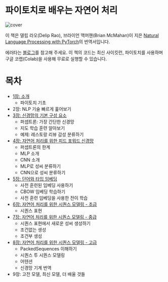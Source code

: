 # 파이토치로 배우는 자연어 처리

![cover](cover.jpeg)

이 책은 델립 라오(Delip Rao), 브라이언 맥머핸(Brian McMahan)이 지은 [Natural Language Processing with PyTorch](https://www.amazon.com/Natural-Language-Processing-PyTorch-Applications/dp/1491978236/)의 번역서입니다.

에러타는 [블로그](https://tensorflow.blog/nlp-with-pytorch/)를 참고해 주세요. 이 책의 코드는 최신 사이킷런, 파이토치를 사용하며 구글 코랩(Colab)을 사용해 무료로 실행할 수 있습니다.


목차
=================

<!--ts-->
* [1장: 소개](https://github.com/rickiepark/nlp-with-pytorch/tree/main/chapter_1)
  * 파이토치 기초
* 2장: NLP 기술 빠르게 훑어보기
* [3장: 신경망의 기본 구성 요소](https://github.com/rickiepark/nlp-with-pytorch/tree/main/chapter_3)
  * 퍼셉트론: 가장 간단한 신경망
  * 지도 학습 훈련 알아보기
  * 예제: 레스토랑 리뷰 감성 분류하기
* [4장: 자연어 처리를 위한 피드 포워드 신경망](https://github.com/rickiepark/nlp-with-pytorch/tree/main/chapter_4)
  * 퍼셉트론의 한계
  * MLP 소개
  * CNN 소개
  * MLP로 성씨 분류하기
  * CNN으로 성씨 분류하기
* [5장: 단어와 타입 임베딩](https://github.com/rickiepark/nlp-with-pytorch/tree/main/chapter_5)
  * 사전 훈련된 임베딩 사용하기
  * CBOW 임베딩 학습하기
  * 사전 훈련 임베딩을 사용한 전이 학습
* [6장: 자연어 처리를 위한 시퀀스 모델링 - 초급](https://github.com/rickiepark/nlp-with-pytorch/tree/main/chapter_6)
  * 시퀀스 표현
* [7장: 자연어 처리를 위한 시퀀스 모델링 - 중급](https://github.com/rickiepark/nlp-with-pytorch/tree/main/chapter_7)
  * 시퀀스 표현에서 새로운 성씨 생성하기
  * 조건없는 생성
  * 조건부 생성
* [8장: 자연어 처리를 위한 시퀀스 모델링 - 고급](https://github.com/rickiepark/nlp-with-pytorch/tree/main/chapter_8)
  * PackedSequences 이해하기
  * 시퀀스 투 시퀀스 모델링
  * 어텐션
  * 신경망 기계 번역
* 9장: 고전 모델, 최신 모델, 더 배울 것들
<!--te-->
